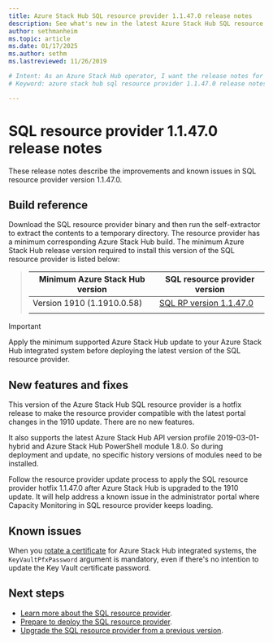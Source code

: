 ```yaml
---
title: Azure Stack Hub SQL resource provider 1.1.47.0 release notes 
description: See what's new in the latest Azure Stack Hub SQL resource provider update, including new features, fixes, and known issues.
author: sethmanheim
ms.topic: article
ms.date: 01/17/2025
ms.author: sethm
ms.lastreviewed: 11/26/2019

# Intent: As an Azure Stack Hub operator, I want the release notes for the SQL resource provider 1.1.47.0 update so I can see what's new.
# Keyword: azure stack hub sql resource provider 1.1.47.0 release notes

---
```


# SQL resource provider 1.1.47.0 release notes

These release notes describe the improvements and known issues in SQL resource provider version 1.1.47.0.

## Build reference

Download the SQL resource provider binary and then run the self-extractor to extract the contents to a temporary directory. The resource provider has a minimum corresponding Azure Stack Hub build. The minimum Azure Stack Hub release version required to install this version of the SQL resource provider is listed below:

> |Minimum Azure Stack Hub version|SQL resource provider version|
> |-----|-----|
> |Version 1910 (1.1910.0.58)|[SQL RP version 1.1.47.0](https://aka.ms/azurestacksqlrp11470)|  
> |     |     |

> [!IMPORTANT]
> Apply the minimum supported Azure Stack Hub update to your Azure Stack Hub integrated system before deploying the latest version of the SQL resource provider.

## New features and fixes

This version of the Azure Stack Hub SQL resource provider is a hotfix release to make the resource provider compatible with the latest portal changes in the 1910 update. There are no new features.

It also supports the latest Azure Stack Hub API version profile 2019-03-01-hybrid and Azure Stack Hub PowerShell module 1.8.0. So during deployment and update, no specific history versions of modules need to be installed.

Follow the resource provider update process to apply the SQL resource provider hotfix 1.1.47.0 after Azure Stack Hub is upgraded to the 1910 update. It will help address a known issue in the administrator portal where Capacity Monitoring in SQL resource provider keeps loading.

## Known issues

When you [rotate a certificate](azure-stack-mysql-resource-provider-maintain.md#secrets-rotation) for Azure Stack Hub integrated systems, the `KeyVaultPfxPassword` argument is mandatory, even if there's no intention to update the Key Vault certificate password.

## Next steps

- [Learn more about the SQL resource provider](azure-stack-sql-resource-provider.md).
- [Prepare to deploy the SQL resource provider](azure-stack-sql-resource-provider-deploy.md#prerequisites).
- [Upgrade the SQL resource provider from a previous version](azure-stack-sql-resource-provider-update.md).
